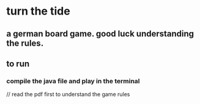 # turn the tide
## a german board game. good luck understanding the rules. 

## to run
### compile the java file and play in the terminal

// read the pdf first to understand the game rules
